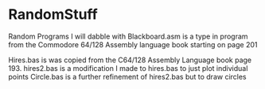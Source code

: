 # RandomStuff
Random Programs I will dabble with
Blackboard.asm is a type in program from the Commodore 64/128 Assembly language book starting on page 201

Hires.bas is was copied from the C64/128 Assembly Language book page 193.
hires2.bas is a modification I made to hires.bas to just plot individual points
Circle.bas is a further refinement of hires2.bas but to draw circles
